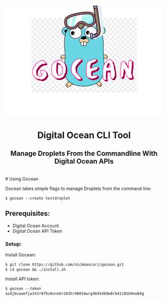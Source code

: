 ![](https://github.com/nickmancari/gocean/blob/master/img/gocean_logo.png)
<h1 align='center'>Digital Ocean  CLI Tool</h1>
<h2 align='center'>Manage Droplets From the Commandline With Digital Ocean APIs</h2>
<br>
# Using Gocean

Gocean takes simple flags to manage Droplets from the command line:
```
$ gocean --create testdroplet
```
## Prerequisites:

- Digital Ocean Account
- Digital Ocean API Token

### Setup:

Install Gocean:
```
$ git clone https://github.com/nickmancari/gocean.git
$ cd gocean && ./install.sh
```
Install API token:
```
$ gocean --token asdjbvuwefjw143r8f9s8vne9r283hr98654wrg46954b9w8rb41185b9nw84g
```
